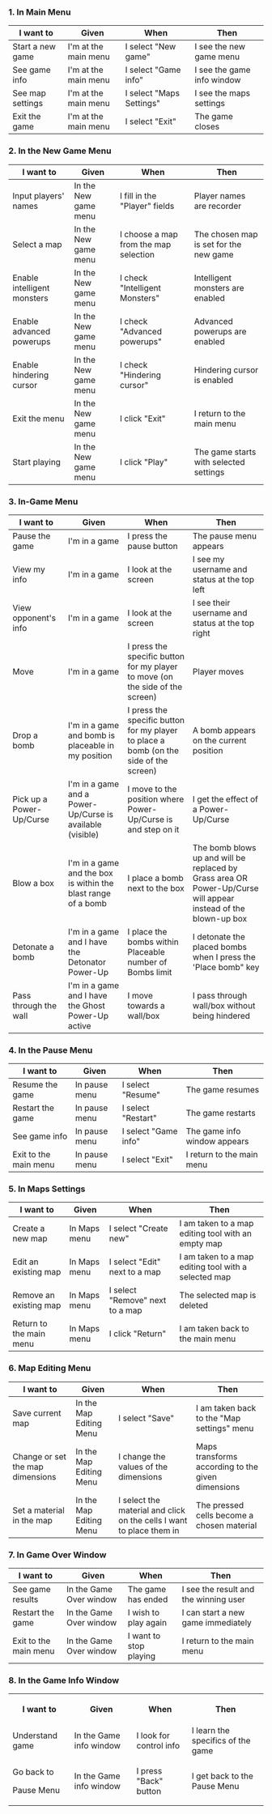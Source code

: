 ### **1. In Main Menu**

| **I want to** | **Given** | **When** | **Then** |
|---------------|-----------|----------|----------|
| Start a new game | I'm at the main menu | I select "New game" | I see the new game menu |
| See game info | I'm at the main menu | I select "Game info" | I see the game info window |
| See map settings | I'm at the main menu | I select "Maps Settings" | I see the maps settings |
| Exit the game | I'm at the main menu | I select "Exit" | The game closes |

### **2. In the New Game Menu**

| **I want to** | **Given** | **When** | **Then** |
|---------------|-----------|----------|----------|
| Input players' names | In the New game menu | I fill in the "Player" fields | Player names are recorder |
| Select a map | In the New game menu | I choose a map from the map selection | The chosen map is set for the new game |
| Enable intelligent monsters | In the New game menu | I check "Intelligent Monsters" | Intelligent monsters are enabled |
| Enable advanced powerups | In the New game menu | I check "Advanced powerups" | Advanced powerups are enabled |
| Enable hindering cursor | In the New game menu | I check "Hindering cursor" | Hindering cursor is enabled |
| Exit the menu | In the New game menu | I click "Exit" | I return to the main menu |
| Start playing | In the New game menu | I click "Play" | The game starts with selected settings |

### **3. In-Game Menu**

| **I want to** | **Given** | **When** | **Then** |
|---------------|-----------|----------|----------|
| Pause the game | I'm in a game | I press the pause button | The pause menu appears |
| View my info | I'm in a game | I look at the screen | I see my username and status at the top left |
| View opponent's info | I'm in a game | I look at the screen | I see their username and status at the top right |
| Move | I'm in a game | I press the specific button for my player to move (on the side of the screen) | Player moves |
| Drop a bomb | I'm in a game and bomb is placeable in my position | I press the specific button for my player to place a bomb (on the side of the screen) | A bomb appears on the current position |
| Pick up a Power-Up/Curse | I'm in a game and a Power-Up/Curse is available (visible) | I move to the position where Power-Up/Curse is and step on it | I get the effect of a Power-Up/Curse |
| Blow a box | I'm in a game and the box is within the blast range of a bomb | I place a bomb next to the box | The bomb blows up and will be replaced by Grass area OR Power-Up/Curse will appear instead of the blown-up box |
| Detonate a bomb | I'm in a game and I have the Detonator Power-Up  | I place the bombs within Placeable number of Bombs limit | I detonate the placed bombs when I press the 'Place bomb" key |
| Pass through the wall | I'm in a game and I have the Ghost Power-Up active | I move towards a wall/box | I pass through wall/box without being hindered |

### **4. In the Pause Menu**

| **I want to** | **Given** | **When** | **Then** |
|---------------|-----------|----------|----------|
| Resume the game | In pause menu | I select "Resume" | The game resumes |
| Restart the game | In pause menu | I select "Restart" | The game restarts |
| See game info | In pause menu | I select "Game info" | The game info window appears |
| Exit to the main menu | In pause menu | I select "Exit" | I return to the main menu |

### **5. In Maps Settings**

| **I want to** | **Given** | **When** | **Then** |
|---------------|-----------|----------|----------|
| Create a new map | In Maps menu | I select "Create new" | I am taken to a map editing tool with an empty map |
| Edit an existing map | In Maps menu | I select "Edit" next to a map | I am taken to a map editing tool with a selected map |
| Remove an existing map | In Maps menu | I select "Remove" next to a map | The selected map is deleted |
| Return to the main menu | In Maps menu | I click "Return" | I am taken back to the main menu |

### 6\. Map Editing Menu

| **I want to** | **Given** | **When** | **Then** |
|---------------|-----------|----------|----------|
| Save current map | In the Map Editing Menu | I select "Save" | I am taken back to the "Map settings" menu |
| Change or set the map dimensions | In the Map Editing Menu | I change the values of the dimensions | Maps transforms according to the given dimensions |
| Set a material in the map | In the Map Editing Menu | I select the material and click on the cells I want to place them in | The pressed cells become a chosen material |

### **7. In Game Over Window**

| **I want to** | **Given** | **When** | **Then** |
|---------------|-----------|----------|----------|
| See game results | In the Game Over window | The game has ended | I see the result and the winning user |
| Restart the game | In the Game Over window | I wish to play again | I can start a new game immediately |
| Exit to the main menu | In the Game Over window | I want to stop playing | I return to the main menu |

### **8. In the Game Info Window**

<table>
<tr>
<th>

**I want to**
</th>
<th>

**Given**
</th>
<th>

**When**
</th>
<th>

**Then**
</th>
</tr>
<tr>
<td>Understand game</td>
<td>In the Game info window</td>
<td>I look for control info</td>
<td>I learn the specifics of the game</td>
</tr>
<tr>
<td>

Go back to

Pause Menu
</td>
<td>In the Game info window</td>
<td>I press "Back" button</td>
<td>I get back to the Pause Menu</td>
</tr>
</table>

